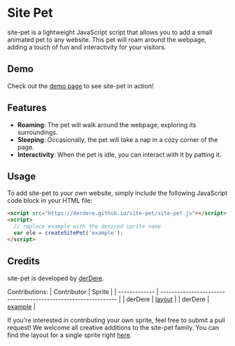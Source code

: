 # Site Pet

site-pet is a lightweight JavaScript script that allows you to add a small animated pet to any website. This pet will roam around the webpage, adding a touch of fun and interactivity for your visitors.

## Demo

Check out the [demo page](https://derdere.github.io/site-pet/) to see site-pet in action!

## Features

- **Roaming**: The pet will walk around the webpage, exploring its surroundings.
- **Sleeping**: Occasionally, the pet will take a nap in a cozy corner of the page.
- **Interactivity**: When the pet is idle, you can interact with it by patting it.

## Usage

To add site-pet to your own website, simply include the following JavaScript code block in your HTML file:

```html
<script src="https://derdere.github.io/site-pet/site-pet.js"></script>
<script>
  // replace example with the desired sprite name
  var ele = createSitePet('example');
</script>
```

## Credits

site-pet is developed by [derDere](https://github.com/derDere).

Contributions:
| Contributor   | Sprite                                                         |
| ------------- | -------------------------------------------------------------- |
| derDere       | [layout](https://derdere.github.io/site-pet/gfx/sprite.png)    |
| derDere       | [example](https://derdere.github.io/site-pet/gfx/example.png)  |

If you're interested in contributing your own sprite, feel free to submit a pull request! We welcome all creative additions to the site-pet family.
You can find the layout for a single sprite right [here](https://derdere.github.io/site-pet/SpritePrefap_Layout.png).
